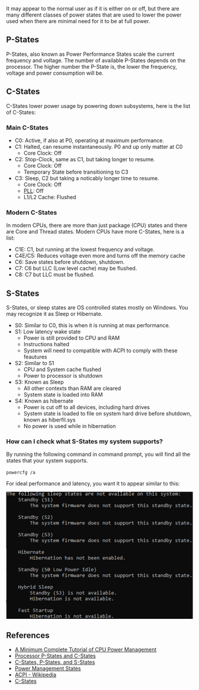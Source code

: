 It may appear to the normal user as if it is either on or off, but there are many different classes of power states that are used to lower the power used when there are minimal need for it to be at full power.

## P-States
P-States, also known as Power Performance States scale the current frequency and voltage. The number of available P-States depends on the processor. The higher number the P-State is, the lower the frequency, voltage and power consumption will be.

## C-States
C-States lower power usage by powering down subsystems, here is the list of C-States:

### Main C-States
- C0: Active, if also at P0, operating at maximum performance.
- C1: Halted, can resume instantaneously. P0 and up only matter at C0
  - Core Clock: Off
- C2: Stop-Clock, same as C1, but taking longer to resume.
  - Core Clock: Off
  - Temporary State before transitioning to C3
- C3: Sleep, C2 but taking a noticably longer time to resume.
  - Core Clock: Off
  - [PLL](https://en.wikipedia.org/wiki/Phase-locked_loop): Off
  - L1/L2 Cache: Flushed

### Modern C-States
In modern CPUs, there are more than just package (CPU) states and there are Core and Thread states.
Modern CPUs have more C-States, here is a list:
- C1E: C1, but running at the lowest frequency and voltage.
- C4E/C5: Reduces voltage even more and turns off the memory cache
- C6: Save states before shutdown, shutdown.
- C7: C6 but LLC (Low level cache) may be flushed.
- C8: C7 but LLC must be flushed.

## S-States
S-States, or sleep states are OS controlled states mostly on Windows. You may recognize it as Sleep or Hibernate.
- S0: Similar to C0, this is when it is running at max performance.
- S1: Low latency wake state
  - Power is still provided to CPU and RAM
  - Instructions halted
  - System will need to compatible with ACPI to comply with these feautures
- S2: Similar to S1
  - CPU and System cache flushed
  - Power to processor is shutdown
- S3: Known as Sleep
  - All other contexts than RAM are cleared
  - System state is loaded into RAM
- S4: Known as hibernate
  - Power is cut off to all devices, including hard drives
  - System state is loaded to file on system hard drive before shutdown, known as hiberfil.sys
  - No power is used while in hibernation

### How can I check what S-States my system supports?

By running the following command in command prompt, you will find all the states that your system supports.

`powercfg /a`

For ideal performance and latency, you want it to appear similar to this:

<img src="images/Support S-States.png">




## References
- [A Minimum Complete Tutorial of CPU Power Management](https://metebalci.com/blog/a-minimum-complete-tutorial-of-cpu-power-management-c-states-and-p-states)
- [Processor P-States and C-States](https://www.thomas-krenn.com/en/wiki/Processor_P-states_and_C-states)
- [C-States, P-States, and S-States](https://www.technikaffe.de/anleitung-32-c_states_p_states_s_states__energieverwaltung_erklaert)
- [Power Management States](https://www.techjunkie.com/power-management-states-s-state-p-state)
- [ACPI - Wikipedia](https://en.wikipedia.org/wiki/Advanced_Configuration_and_Power_Interface)
- [C-States](https://gist.github.com/wmealing/2dd2b543c4d3cff6cab7)
